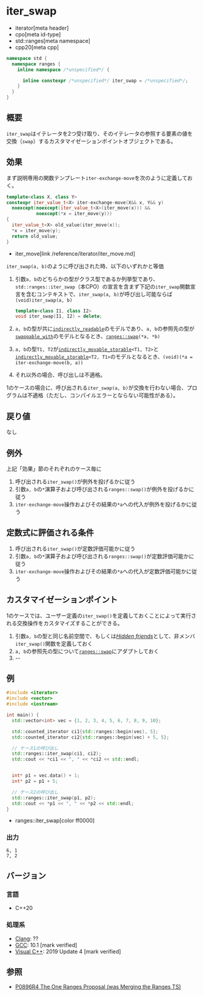 # iter_swap
* iterator[meta header]
* cpo[meta id-type]
* std::ranges[meta namespace]
* cpp20[meta cpp]

```cpp
namespace std {
  namespace ranges {
    inline namespace /*unspecified*/ {

      inline constexpr /*unspecified*/ iter_swap = /*unspecified*/;
    }
  }
}
```

## 概要

`iter_swap`はイテレータを2つ受け取り、そのイテレータの参照する要素の値を交換（`swap`）するカスタマイゼーションポイントオブジェクトである。

## 効果

まず説明専用の関数テンプレート`iter-exchange-move`を次のように定義しておく。

```cpp
template<class X, class Y>
constexpr iter_value_t<X> iter-exchange-move(X&& x, Y&& y)
  noexcept(noexcept(iter_value_t<X>(iter_move(x))) &&
           noexcept(*x = iter_move(y)))
{
  iter_value_t<X> old_value(iter_move(x));
  *x = iter_move(y);
  return old_value;
}
```
* iter_move[link /reference/iterator/iter_move.md]


`iter_swap(a, b)`のように呼び出された時、以下のいずれかと等価

1. 引数`a, b`のどちらかの型がクラス型であるか列挙型であり、`std::ranges::iter_swap`（本CPO）の宣言を含まず下記の`iter_swap`関数宣言を含むコンテキストで、`iter_swap(a, b)`が呼び出し可能ならば`(void)iter_swap(a, b)`
   ```cpp
   template<class I1, class I2>
   void iter_swap(I1, I2) = delete;
   ```

2. `a, b`の型が共に[`indirectly_readable`](/reference/iterator/indirectly_readable.md)のモデルであり、`a, b`の参照先の型が[`swappable_with`](/reference/concepts/swappable.md)のモデルとなるとき、[`ranges::swap`](/reference/concepts/swap.md)`(*a, *b)`

3. `a, b`の型`T1, T2`が[`indirectly_movable_storable`](/reference/iterator/indirectly_movable_storable.md)`<T1, T2>`と[`indirectly_movable_storable`](/reference/iterator/indirectly_movable_storable.md)`<T2, T1>`のモデルとなるとき、`(void)(*a = iter-exchange-move(b, a))`

4. それ以外の場合、呼び出しは不適格。

1のケースの場合に、呼び出される`iter_swap(a, b)`が交換を行わない場合、プログラムは不適格（ただし、コンパイルエラーとならない可能性がある）。

## 戻り値

なし

## 例外

上記「効果」節のそれぞれのケース毎に

1. 呼び出される`iter_swap()`が例外を投げるかに従う
2. 引数`a, b`の`*`演算子および呼び出される`ranges::swap()`が例外を投げるかに従う
3. `iter-exchange-move`操作およびその結果の`*a`への代入が例外を投げるかに従う

## 定数式に評価される条件

1. 呼び出される`iter_swap()`が定数評価可能かに従う
2. 引数`a, b`の`*`演算子および呼び出される`ranges::swap()`が定数評価可能かに従う
3. `iter-exchange-move`操作およびその結果の`*a`への代入が定数評価可能かに従う

## カスタマイゼーションポイント

1のケースでは、ユーザー定義の`iter_swap()`を定義しておくことによって実行される交換操作をカスタマイズすることができる。

1. 引数`a, b`の型と同じ名前空間で、もしくは[*Hidden friends*](/article/lib/hidden_friends.md)として、非メンバ`iter_swap()`関数を定義しておく
2. `a, b`の参照先の型について[`ranges::swap`](/reference/concepts/swap.md)にアダプトしておく
3. --

## 例
```cpp example
#include <iterator>
#include <vector>
#include <iostream>

int main() {
  std::vector<int> vec = {1, 2, 3, 4, 5, 6, 7, 8, 9, 10};

  std::counted_iterator ci1{std::ranges::begin(vec), 5};
  std::counted_iterator ci2{std::ranges::begin(vec) + 5, 5};

  // ケース1の呼び出し
  std::ranges::iter_swap(ci1, ci2);
  std::cout << *ci1 << ", " << *ci2 << std::endl;


  int* p1 = vec.data() + 1;
  int* p2 = p1 + 5;

  // ケース2の呼び出し
  std::ranges::iter_swap(p1, p2);
  std::cout << *p1 << ", " << *p2 << std::endl;
}
```
* ranges::iter_swap[color ff0000]

### 出力
```
6, 1
7, 2
```

## バージョン
### 言語
- C++20

### 処理系
- [Clang](/implementation.md#clang): ??
- [GCC](/implementation.md#gcc): 10.1 [mark verified]
- [Visual C++](/implementation.md#visual_cpp): 2019 Update 4 [mark verified]

## 参照
- [P0896R4 The One Ranges Proposal (was Merging the Ranges TS)](http://www.open-std.org/jtc1/sc22/wg21/docs/papers/2018/p0896r4.pdf)
